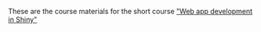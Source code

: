 These are the course materials for the short course 
["Web app development in Shiny"](https://www.cerge-ei.cz/economics-discovery-hub/2016-10-20/pablo-maldonado-web-app-development-in-r-using-shiny)
